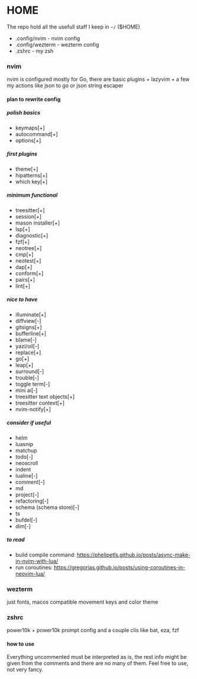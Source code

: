 # HOME

The repo hold all the usefull staff I keep in `~/` ($HOME)

- .config/nvim - nvim config
- .config/wezterm - wezterm config
- .zshrc - my zsh

### nvim

nvim is configured mostly for Go, there are basic plugins + lazyvim + a few my actions like json to go or json string escaper

#### plan to rewrite config

##### polish basics

- keymaps[+]
- autocommand[+]
- options[+]

##### first plugins

- theme[+]
- hipatterns[+]
- which key[+]

##### minimum functional

- treesitter[+]
- session[+]
- mason installer[+]
- lsp[+]
- diagnostic[+]
- fzf[+]
- neotree[+]
- cmp[+]
- neotest[+]
- dap[+]
- conform[+]
- pairs[+]
- lint[+]

##### nice to have

- illuminate[+]
- diffview[-]
- gitsigns[+]
- bufferline[+]
- blame[-]
- yazi/oil[-]
- replace[+]
- go[+]
- leap[+]
- surround[-]
- trouble[-]
- toggle term[-]
- mini ai[-]
- treesitter text objects[+]
- treesitter context[+]
- nvim-notify[+]


##### consider if useful 

- helm
- luasnip
- matchup
- todo[-]
- neoscroll
- indent
- lualine[-]
- comment[-]
- md
- project[-]
- refactoring[-]
- schema (schema store)[-]
- ts
- bufdel[-]
- dim[-]


##### to read

- build compile command: https://phelipetls.github.io/posts/async-make-in-nvim-with-lua/
- run coroutines: https://gregorias.github.io/posts/using-coroutines-in-neovim-lua/

### wezterm

just fonts, macos compatible movement keys and color theme

### zshrc

power10k + power10k prompt config and a couple clis like bat, eza, fzf

#### how to use

Everything uncommented must be interpreted as is, the rest info might be given from the comments and there are no many of them.
Feel free to use, not very fancy.

